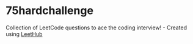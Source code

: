 # 75hardchallenge
Collection of LeetCode questions to ace the coding interview! - Created using [LeetHub](https://github.com/QasimWani/LeetHub)
